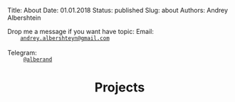 Title: About
Date: 01.01.2018
Status: published
Slug: about
Authors: Andrey Albershtein


<p>
Drop me a message if you want have topic:
<i class="fas fa-envelope fa-1g" aria-hidden="true"></i> Email: <code>
    <a class="link-in-code" href="mailto:andrey.albershteyn@gmail.com"
        target="_top">andrey.albershteyn@gmail.com</a>
</code>
<br>
<i class="fab fa-telegram fa-1g" aria-hidden="true"></i> Telegram: <code>
     <a class="link-in-code" href="https://t.me/alberand">@alberand</a>
</code>
</p>

<h1 style="text-align:center;">Projects</h1>

